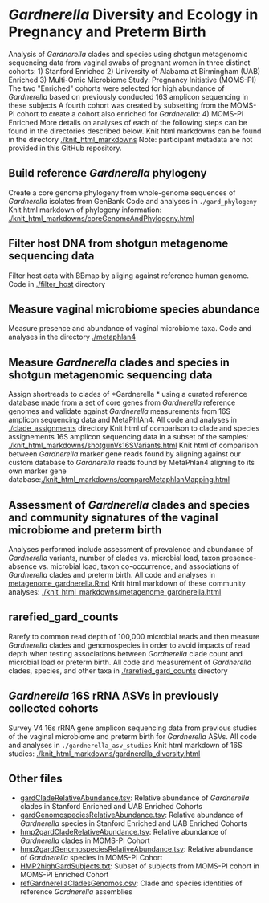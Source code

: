 # *Gardnerella* Diversity and Ecology in Pregnancy and Preterm Birth
Analysis of *Gardnerella* clades and species using shotgun metagenomic sequencing data from vaginal swabs of pregnant women in three distinct cohorts: 
    1) Stanford Enriched
    2) University of Alabama at Birmingham (UAB) Enriched 
    3) Multi-Omic Microbiome Study: Pregnancy Initiative (MOMS-PI) 
The two "Enriched" cohorts were selected for high abundance of *Gardnerella* based on previously conducted 16S amplicon sequencing in these subjects
A fourth cohort was created by subsetting from the MOMS-PI cohort to create a cohort also enriched for *Gardnerella*:
    4) MOMS-PI Enriched
More details on analyses of each of the following steps can be found in the directories described below. Knit html markdowns can be found in the directory [./knit_html_markdowns](https://github.com/hannalberman/pregnancy_metagenome/tree/metaphlan4/knit_html_markdowns)
Note: participant metadata are not provided in this GitHub repository.

## Build reference *Gardnerella* phylogeny
Create a core genome phylogeny from whole-genome sequences of *Gardnerella* isolates from GenBank
Code and analyses in `./gard_phylogeny`
Knit html markdown of phylogeny information: [./knit_html_markdowns/coreGenomeAndPhylogeny.html](https://github.com/hannalberman/pregnancy_metagenome/tree/metaphlan4/knit_html_markdowns/coreGenomeAndPhylogeny.html)

## Filter host DNA from shotgun metagenome sequencing data
Filter host data with BBmap by aliging against reference human genome.
Code in [./filter_host](https://github.com/hannalberman/pregnancy_metagenome/tree/metaphlan4/filter_host) directory

## Measure vaginal microbiome species abundance
Measure presence and abundance of vaginal microbiome taxa.
Code and analyses in the directory [./metaphlan4](https://github.com/hannalberman/pregnancy_metagenome/tree/metaphlan4/metaphlan4)

## Measure *Gardnerella* clades and species in shotgun metagenomic sequencing data
Assign shortreads to clades of *Gardnerella * using a curated reference database made from a set of core genes from *Gardnerella* reference genomes and validate against *Gardnerella* measurements from 16S amplicon sequencing data and MetaPhlAn4.
All code and analyses in [./clade_assignments](https://github.com/hannalberman/pregnancy_metagenome/tree/metaphlan4/clade_assignments) directory
Knit html of comparison to clade and species assignements 16S amplicon sequencing data in a subset of the samples: [./knit_html_markdowns/shotgunVs16SVariants.html](https://github.com/hannalberman/pregnancy_metagenome/tree/metaphlan4/knit_html_markdowns/shotgunVs16SVariants.html)
Knit html of comparison between *Gardnerella* marker gene reads found by aligning against our custom database to *Gardnerella* reads found by MetaPhlan4 aligning to its own marker gene database:[./knit_html_markdowns/compareMetaphlanMapping.html](https://github.com/hannalberman/pregnancy_metagenome/tree/metaphlan4/knit_html_markdowns/compareMetaphlanMapping.html)

## Assessment of *Gardnerella* clades and species and community signatures of the vaginal microbiome and preterm birth
Analyses performed include assessment of prevalence and abundance of *Gardnerella* variants, number of clades vs. microbial load, taxon presence-absence vs. microbial load, taxon co-occurrence, and associations of *Gardnerella* clades and preterm birth.
All code and analyses in [metagenome_gardnerella.Rmd](https://github.com/hannalberman/pregnancy_metagenome/tree/metaphlan4/metagenome_gardnerella.Rmd)
Knit html markdown of these community analyses: [./knit_html_markdowns/metagenome_gardnerella.html](https://github.com/hannalberman/pregnancy_metagenome/tree/metaphlan4/knit_html_markdowns/metagenome_gardnerella.html)

## rarefied_gard_counts
Rarefy to common read depth of 100,000 microbial reads and then measure *Gardnerella* clades and genomospecies in order to avoid impacts of read depth when testing associations between *Gardnerella* clade count and microbial load or preterm birth.
All code and measurement of *Gardnerella* clades, species, and other taxa in [./rarefied_gard_counts](https://github.com/hannalberman/pregnancy_metagenome/tree/metaphlan4/rarefied_gard_counts) directory

## *Gardnerella* 16S rRNA ASVs in previously collected cohorts
Survey V4 16s rRNA gene amplicon sequencing data from previous studies of the vaginal microbiome and preterm birth for *Gardnerella* ASVs.
All code and analyses in `./gardnerella_asv_studies`
Knit html markdown of 16S studies: [./knit_html_markdowns/gardnerella_diversity.html](https://github.com/hannalberman/pregnancy_metagenome/tree/metaphlan4/knit_html_markdowns/gardnerella_diversity.html)

## Other files
* [gardCladeRelativeAbundance.tsv](https://github.com/hannalberman/pregnancy_metagenome/tree/metaphlan4/gardCladeRelativeAbundance.tsv): Relative abundance of *Gardnerella* clades in Stanford Enriched and UAB Enriched Cohorts
* [gardGenomospeciesRelativeAbundance.tsv](https://github.com/hannalberman/pregnancy_metagenome/tree/metaphlan4/gardGenomospeciesRelativeAbundance.tsv): Relative abundance of *Gardnerella* species in Stanford Enriched and UAB Enriched Cohorts
* [hmp2gardCladeRelativeAbundance.tsv](https://github.com/hannalberman/pregnancy_metagenome/tree/metaphlan4/hmp2gardCladeRelativeAbundance.tsv): Relative abundance of *Gardnerella* clades in MOMS-PI Cohort
* [hmp2gardGenomospeciesRelativeAbundance.tsv](https://github.com/hannalberman/pregnancy_metagenome/tree/metaphlan4/hmp2gardGenomospeciesRelativeAbundance.tsv): Relative abundance of *Gardnerella* species in MOMS-PI Cohort
* [HMP2highGardSubjects.txt](https://github.com/hannalberman/pregnancy_metagenome/tree/metaphlan4/HMP2highGardSubjects.txt): Subset of subjects from MOMS-PI cohort in MOMS-PI Enriched Cohort
* [refGardnerellaCladesGenomos.csv](https://github.com/hannalberman/pregnancy_metagenome/tree/metaphlan4/refGardnerellaCladesGenomos.csv): Clade and species identities of reference *Gardnerella* assemblies


